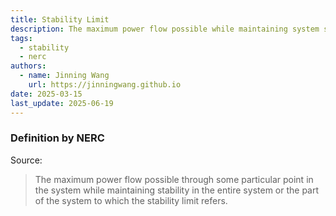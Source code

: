 ```yaml
---
title: Stability Limit
description: The maximum power flow possible while maintaining system stability.
tags:
  - stability
  - nerc
authors:
  - name: Jinning Wang
    url: https://jinningwang.github.io
date: 2025-03-15
last_update: 2025-06-19
---
```


### Definition by NERC

Source: <d-cite key="nerc2024glossary"></d-cite>

> The maximum power flow possible through some particular point in the system while maintaining stability in the entire system or the part of the system to which the stability limit refers.
